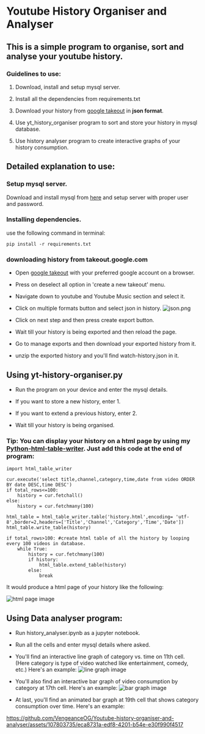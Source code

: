 # Youtube History Organiser and Analyser

## This is a simple program to organise, sort and analyse your youtube history.

### Guidelines to use:
1. Download, install and setup mysql server.

2. Install all the dependencies from requirements.txt

3. Download your history from [google takeout](takeout.google.com) in **json format**.

4. Use yt_history_organiser program to sort and store your history in mysql database.

5. Use history analyser program to create interactive graphs of your history consumption.

## Detailed explanation to use:

### Setup mysql server.

Download and install mysql from [here](www.mysql.com) and setup server with proper user and password.

### Installing dependencies.

use the following command in terminal:

    pip install -r requirements.txt

### downloading history from takeout.google.com

- Open [google takeout](takeout.google.com) with your preferred google account on a browser.

- Press on deselect all option in 'create a new takeout' menu.

- Navigate down to youtube and Youtube Music section and select it.

- Click on multiple formats button and select json in history.
![json.png](https://i.postimg.cc/ZKDHPdLj/json.png)

- Click on next step and then press create export button.

- Wait till your history is being exported and then reload the page.

- Go to manage exports and then download your exported history from it.

- unzip the exported history and you'll find watch-history.json in it.

## Using yt-history-organiser.py

- Run the program on your device and enter the mysql details.

- If you want to store a new history, enter 1.

- If you want to extend a previous history, enter 2.

- Wait till your history is being organised.

### Tip: You can display your history on a html page by using my [Python-html-table-writer](https://github.com/VengeanceOG/Python-html-table-writer). Just add this code at the end of program:

    import html_table_writer

    cur.execute('select title,channel,category,time,date from video ORDER BY date DESC,time DESC')
    if total_rows<=100:
        history = cur.fetchall()
    else:
        history = cur.fetchmany(100)

    html_table = html_table_writer.table('history.html',encoding= 'utf-8',border=2,headers=['Title','Channel','Category','Time','Date'])
    html_table.write_table(history)

    if total_rows>100: #create html table of all the history by looping every 100 videos in database.
        while True:
            history = cur.fetchmany(100)
            if history:
                html_table.extend_table(history)
            else:
                break

It would produce a html page of your history like the following:

![html page image](https://i.postimg.cc/3JpjGcdr/html-page.png)

## Using Data analyser program:

- Run history_analyser.ipynb as a jupyter notebook.

- Run all the cells and enter mysql details where asked.

- You'll find an interactive line graph of category vs. time on 11th cell. (Here category is type of video watched like entertainment, comedy, etc.) Here's an example:
![line graph image](https://i.ibb.co/xCFBHjq/plot-example.png)

- You'll also find an interactive bar graph of video consumption by category at 17th cell. Here's an example:
![bar graph image](https://i.ibb.co/52cJX1C/bar-plot.png)

- At last, you'll find an animated bar graph at 19th cell that shows category consumption over time. Here's an example:


https://github.com/VengeanceOG/Youtube-history-organiser-and-analyser/assets/107803735/eca8731a-edf8-4201-b54e-e30f990f4517

